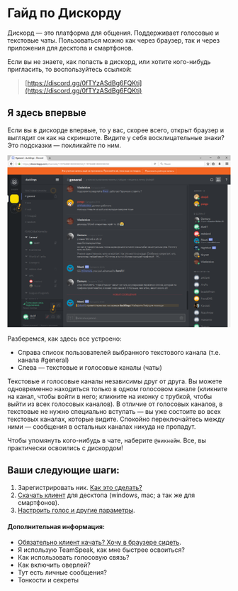 # Гайд по Дискорду

Дискорд — это платформа для общения. Поддерживает голосовые и текстовые чаты. Пользоваться можно как через браузер, так и через приложения для десктопа и смартфонов.

Если вы не знаете, как попасть в дискорд, или хотите кого-нибудь пригласить, то воспользуйтесь ссылкой:

> [https://discord.gg/0fTYzASdBg6FQKti](https://discord.gg/0fTYzASdBg6FQKti)

## Я здесь впервые

Если вы в дискорде впервые, то у вас, скорее всего, открыт браузер и выглядит он как на скриншоте. Видите у себя восклицательные знаки? Это подсказки — покликайте по ним. 

![](2016-06-12_210530.png)

Разберемся, как здесь все устроено:

* Справа список пользователей выбранного текстового канала (т.е. канала #general)
* Слева — текстовые и голосовые каналы (чаты)

Текстовые и голосовые каналы независимы друг от друга. Вы можете одновременно находиться только в одном голосовом канале (кликните на канал, чтобы войти в него; кликните на иконку с трубкой, чтобы выйти из всех голосовых каналов). В отличие от голосовых каналов, в текстовые не нужно специально вступать — вы уже состоите во всех текстовых каналах, которые видите. Спокойно переключайтесь между ними — сообщения в остальных каналах никуда не пропадут.

Чтобы упомянуть кого-нибудь в чате, наберите `@никнейм`. Все, вы практически освоились с дискордом!

## Ваши следующие шаги:

1. Зарегистрировать ник. [Как это сделать?](registratsiya_nika.md)
2. <a href="https://discordapp.com/download" target="_blank">Скачать клиент</a> для десктопа (windows, mac; а так же для смартфонов).
3. [Настроить голос и другие параметры](ssilka.ru). 

#### Дополнительная информация:

* [Обязательно клиент качать? Хочу в браузере сидеть](desktop-vs-web.md).
* Я использую TeamSpeak, как мне быстрее освоиться?
* Как использовать голосовую связь?
* Как включить оверлей?
* Тут есть личные сообщения?
* Тонкости и секреты
